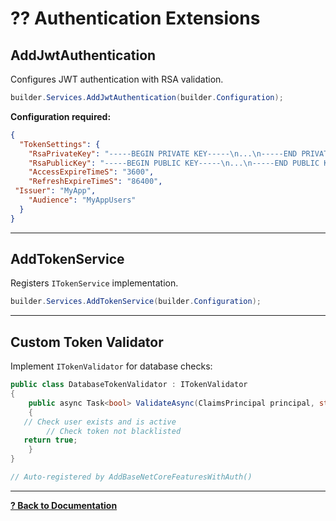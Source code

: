 # ?? Authentication Extensions

## AddJwtAuthentication

Configures JWT authentication with RSA validation.

```csharp
builder.Services.AddJwtAuthentication(builder.Configuration);
```

**Configuration required:**
```json
{
  "TokenSettings": {
    "RsaPrivateKey": "-----BEGIN PRIVATE KEY-----\n...\n-----END PRIVATE KEY-----",
    "RsaPublicKey": "-----BEGIN PUBLIC KEY-----\n...\n-----END PUBLIC KEY-----",
    "AccessExpireTimeS": "3600",
    "RefreshExpireTimeS": "86400",
 "Issuer": "MyApp",
    "Audience": "MyAppUsers"
  }
}
```

---

## AddTokenService

Registers `ITokenService` implementation.

```csharp
builder.Services.AddTokenService(builder.Configuration);
```

---

## Custom Token Validator

Implement `ITokenValidator` for database checks:

```csharp
public class DatabaseTokenValidator : ITokenValidator
{
    public async Task<bool> ValidateAsync(ClaimsPrincipal principal, string rawToken, HttpContext httpContext)
    {
   // Check user exists and is active
        // Check token not blacklisted
   return true;
    }
}

// Auto-registered by AddBaseNetCoreFeaturesWithAuth()
```

---

**[? Back to Documentation](../README.md)**
